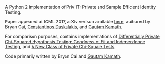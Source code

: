 A Python 2 implementation of Priv'IT: Private and Sample Efficient Identity Testing.

Paper appeared at ICML 2017, arXiv verison available [here](https://arxiv.org/abs/1703.10127), authored by Bryan Cai, [Constantinos Daskalakis](http://people.csail.mit.edu/costis/), and [Gautam Kamath](http://www.gautamkamath.com/).

For comparison purposes, contains implementations of [Differentially Private Chi-Squared Hypothesis Testing: Goodness of Fit and Independence Testing](https://arxiv.org/abs/1602.03090), and [A New Class of Private Chi-Square Tests](https://arxiv.org/abs/1610.07662).

Code primarily written by Bryan Cai and [Gautam Kamath](http://www.gautamkamath.com/).
